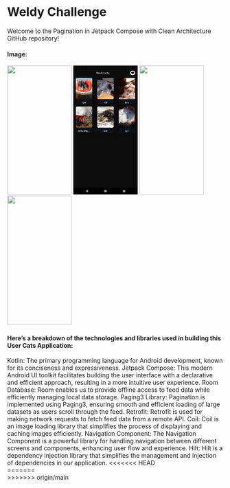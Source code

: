 # Weldy Challenge

Welcome to the Pagination in Jetpack Compose with Clean Architecture GitHub repository!

#### Image:

<div>
  <img src="https://github.com/mortezabayat/Challenge/assets/Screenshot_20240416_105709.png" width="150"height="300">
  <img src="https://github.com/mortezabayat/Challenge/blob/main/assets/Screenshot_20240416_105644.png" width= "150"height="300>
  <img src="https://github.com/mohammadjoumani/users_android_jetpack_compose_kotlin/assets/53276286/65b79032-f907-47f8-95d8-f301334352a9" width="150"height="300">
  <img src="https://github.com/mohammadjoumani/users_android_jetpack_compose_kotlin/assets/53276286/01af29ca-902c-4d17-af1d-533e148d4daa" width="150"height="300">
   <img src="https://github.com/mohammadjoumani/users_android_jetpack_compose_kotlin/assets/53276286/b963ca52-6d99-4d51-aaa3-1c0ed46340eb" width="150"height="300">
</div>

#### Here’s a breakdown of the technologies and libraries used in building this User Cats Application:

<div>
Kotlin: The primary programming language for Android development, known for its conciseness and expressiveness.
Jetpack Compose: This modern Android UI toolkit facilitates building the user interface with a declarative and efficient approach, resulting in a more intuitive user experience.
Room Database: Room enables us to provide offline access to feed data while efficiently managing local data storage.
Paging3 Library: Pagination is implemented using Paging3, ensuring smooth and efficient loading of large datasets as users scroll through the feed.
Retrofit: Retrofit is used for making network requests to fetch feed data from a remote API.
Coil: Coil is an image loading library that simplifies the process of displaying and caching images efficiently.
Navigation Component: The Navigation Component is a powerful library for handling navigation between different screens and components, enhancing user flow and experience.
Hilt: Hilt is a dependency injection library that simplifies the management and injection of dependencies in our application.
<<<<<<< HEAD
<div>
=======
<div>
>>>>>>> origin/main
